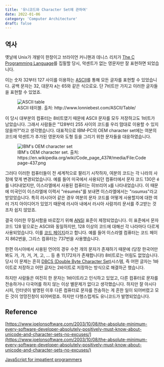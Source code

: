 ```yaml
---
title: '유니코드와 Character Set에 관하여'
date: 2022-01-06
category: 'Computer Architecture'
draft: false
---
```


## 역사

옛날에 Unix가 개발이 한창이고 브라이언 커니핸과 데니스 리치가 [The C Programming Language](https://www.amazon.com/Programming-Language-2nd-Brian-Kernighan/dp/0131103628/ref=sr_1_1?keywords=the+c+programming+language&qid=1641382143&sprefix=the+c+pro%2Caps%2C267&sr=8-1)를 집필할 당시, 악센트가 없는 영문자만 잘 표현하면 되었습니다.

이는 숫자 32부터 127 사이를 이용하는 [ASCII](https://en.wikipedia.org/wiki/ASCII)를 통해 모든 글자를 표현할 수 있었습니다. 공백 문자는 32, 대문자 `A`는 65와 같은 식으로요. 단 7비트만 가지고 이러한 글자들을 표현할 수 있었죠.

<figure>
    <img src="https://cdn.jsdelivr.net/gh/jaehyeon48/jaehyeon48.github.io@master/assets/images/computer-architecture/unicode-and-character-sets/ascii_table.gif" alt="ASCII table" />
    <figcaption>ASCII 테이블. 출처: http://www.lonniebest.com/ASCII/Table/</figcaption>
</figure>

이 당시 대부분의 컴퓨터는 8비트였기 때문에 ASCII 문자를 모두 저장하고도 1비트가 남았습니다. 그래서 사람들은 "128부터 255 사이의 코드를 우리 맘대로 이용할 수 있지 않을까?"라고 생각했습니다. 대표적으로 IBM-PC의 OEM character set에는 여분의 코드에 악센트가 추가된 영문자와 도형 등을 그리기 위한 문자들을 대응하였습니다.

<figure>
    <img src="https://cdn.jsdelivr.net/gh/jaehyeon48/jaehyeon48.github.io@master/assets/images/computer-architecture/unicode-and-character-sets/ibm_oem_character_set.png" alt="IBM's OEM character set" />
    <figcaption>IBM's OEM character set. 출처: https://en.wikipedia.org/wiki/Code_page_437#/media/File:Codepage-437.png</figcaption>
</figure>

그러다 이러한 컴퓨터들이 전 세계적으로 팔리기 시작하자, 여분의 코드는 각 나라의 사정에 맞게 변경되었습니다. 예를 들어 미국에서 사용되던 컴퓨터에서 문자 코드 130은 é를 나타내었지만, 이스라엘에서 사용된 컴퓨터는 히브리어 ג를 나타내었습니다. 이 때문에 미국인이 이스라엘에 이력서 "résumés"를 보내면 이스라엘에서는 "rגsumגs"라고 받았었습니다. 특히 러시아어 같은 경우 여분의 문자 코드를 어떻게 사용할지에 대한 여러 가지 아이디어가 있었기 때문에 러시아 내에서 러시아 사람끼리 문서를 주고받는 것조차 쉽지 않았죠.

결국 이러한 무질서함을 바로잡기 위해 [ANSI](https://www.ansi.org/) 표준이 제정되었습니다. 이 표준에서 문자 코드 128 밑으로는 ASCII와 동일하지만, 128 이상의 코드에 대해선 각 나라마다 다르게 사용되었습니다. 이를 [코드 페이지](http://www.i18nguy.com/unicode/codepages.html#msftdos)라고 합니다. 예를 들어 이스라엘 컴퓨터는 코드 페이지 862번을, 그리스 컴퓨터는 737번을 사용했습니다.

한편 아시아에서 사용된 언어의 경우 수천 개의 문자가 존재하기 때문에 (당장 한국어만 봐도 가, 갸, 거, 겨, 고, ... 등 총 11,172자가 존재합니다!) 8비트로는 어림도 없었습니다. 당시 이 문제는 흔히 [DBCS (Double Byte Character Set)](https://en.wikipedia.org/wiki/DBCS)시스템, 즉 어떤 글자는 1바이트로 저장하고 어떤 글자는 2바이트로 저장하는 방식으로 해결하곤 했습니다.

하지만 사람들은 여전히 한 문자는 1바이트라고 인식하고 있었고, 다른 컴퓨터로 문자를 전송하거나 다국어를 하지 않는 이상 별문제가 없다고 생각했습니다. 하지만 잘 아시다시피, 인터넷이 발명된 이후 다른 컴퓨터로 문자를 전송하는 게 흔한 일이 되어버렸고 모든 것이 엉망진창이 되어버렸죠. 하지만 다행스럽게도 유니코드가 발명되었습니다.

## Reference

[https://www.joelonsoftware.com/2003/10/08/the-absolute-minimum-every-software-developer-absolutely-positively-must-know-about-unicode-and-character-sets-no-excuses/](https://www.joelonsoftware.com/2003/10/08/the-absolute-minimum-every-software-developer-absolutely-positively-must-know-about-unicode-and-character-sets-no-excuses/)

[JavaScript for impatient programmers](https://exploringjs.com/impatient-js/)
